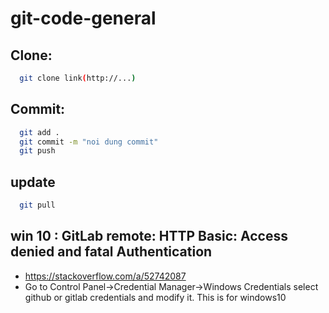 # git-code-general

## Clone:

```sh
  git clone link(http://...)
```

## Commit:

```sh
  git add .
  git commit -m "noi dung commit"
  git push
```
## update

```sh
  git pull
```

## win 10 : GitLab remote: HTTP Basic: Access denied and fatal Authentication
- https://stackoverflow.com/a/52742087
- Go to Control Panel->Credential Manager->Windows Credentials select github or gitlab credentials and modify it. This is for windows10
